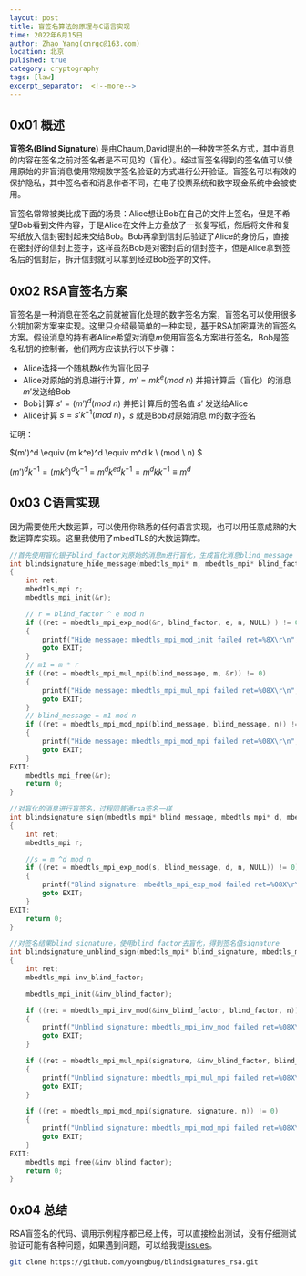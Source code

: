 ```yaml
---
layout: post
title: 盲签名算法的原理与C语言实现
time: 2022年6月15日
author: Zhao Yang(cnrgc@163.com)
location: 北京
pulished: true
category: cryptography
tags: [law]
excerpt_separator:  <!--more-->
---
```


## 0x01 概述

**盲签名(Blind Signature)** 是由Chaum,David提出的一种数字签名方式，其中消息的内容在签名之前对签名者是不可见的（盲化）。经过盲签名得到的签名值可以使用原始的非盲消息使用常规数字签名验证的方式进行公开验证。盲签名可以有效的保护隐私，其中签名者和消息作者不同，在电子投票系统和数字现金系统中会被使用。

盲签名常常被类比成下面的场景：Alice想让Bob在自己的文件上签名，但是不希望Bob看到文件内容，于是Alice在文件上方叠放了一张复写纸，然后将文件和复写纸放入信封密封起来交给Bob。Bob再拿到信封后验证了Alice的身份后，直接在密封好的信封上签字，这样虽然Bob是对密封后的信封签字，但是Alice拿到签名后的信封后，拆开信封就可以拿到经过Bob签字的文件。

<!--more-->

## 0x02 RSA盲签名方案

盲签名是一种消息在签名之前就被盲化处理的数字签名方案，盲签名可以使用很多公钥加密方案来实现。这里只介绍最简单的一种实现，基于RSA加密算法的盲签名方案。假设消息的持有者Alice希望对消息$m$使用盲签名方案进行签名，Bob是签名私钥的控制者，他们两方应该执行以下步骤：

- Alice选择一个随机数$k$作为盲化因子
- Alice对原始的消息进行计算，$m' = m k^e (mod \ n)$ 并把计算后（盲化）的消息 $m'$发送给Bob
- Bob计算 $s' = (m')^d (mod \ n)$ 并把计算后的签名值 $s'$ 发送给Alice
- Alice计算 $s = s'k^{-1} (mod \ n)$，$s$ 就是Bob对原始消息 $m$的数字签名

证明：

$(m')^d \equiv (m k^e)^d \equiv m^d k \  (mod \ n) $

$(m')^d k^{-1} = (m k^e)^d k^{-1} = m^d k^{e d} k^{-1} = m^d k k^{-1} \equiv m^d$

## 0x03 C语言实现

因为需要使用大数运算，可以使用你熟悉的任何语言实现，也可以用任意成熟的大数运算库实现。这里我使用了mbedTLS的大数运算库。

```c
//首先使用盲化银子blind_factor对原始的消息m进行盲化，生成盲化消息blind_message
int blindsignature_hide_message(mbedtls_mpi* m, mbedtls_mpi* blind_factor, mbedtls_mpi* e, mbedtls_mpi* n, mbedtls_mpi* blind_message)
{
	int ret;
	mbedtls_mpi r;
	mbedtls_mpi_init(&r);

	// r = blind_factor ^ e mod n
	if ((ret = mbedtls_mpi_exp_mod(&r, blind_factor, e, n, NULL) ) != 0)
	{
		printf("Hide message: mbedtls_mpi_mod_init failed ret=%8X\r\n", ret);
		goto EXIT;
	}
	// m1 = m * r
	if ((ret = mbedtls_mpi_mul_mpi(blind_message, m, &r)) != 0)
	{
		printf("Hide message: mbedtls_mpi_mul_mpi failed ret=%08X\r\n", ret);
		goto EXIT;
	}
	// blind_message = m1 mod n
	if ((ret = mbedtls_mpi_mod_mpi(blind_message, blind_message, n)) != 0)
	{
		printf("Hide message: mbedtls_mpi_mod_mpi failed ret=%08X\r\n", ret);
		goto EXIT;
	}
EXIT:
	mbedtls_mpi_free(&r);
	return 0;
}

//对盲化的消息进行盲签名，过程同普通rsa签名一样
int blindsignature_sign(mbedtls_mpi* blind_message, mbedtls_mpi* d, mbedtls_mpi* n, mbedtls_mpi* s)
{
	int ret;
	mbedtls_mpi r;

	//s = m ^d mod n
	if ((ret = mbedtls_mpi_exp_mod(s, blind_message, d, n, NULL)) != 0)
	{
		printf("Blind signature: mbedtls_mpi_exp_mod failed ret=%08X\r\n", ret);
		goto EXIT;
	}
EXIT:
	return 0;
}

//对签名结果blind_signature，使用blind_factor去盲化，得到签名值signature
int blindsignature_unblind_sign(mbedtls_mpi* blind_signature, mbedtls_mpi* blind_factor, mbedtls_mpi* n, mbedtls_mpi* signature)
{
	int ret;
	mbedtls_mpi inv_blind_factor;

	mbedtls_mpi_init(&inv_blind_factor);

	if ((ret = mbedtls_mpi_inv_mod(&inv_blind_factor, blind_factor, n)) != 0)
	{
		printf("Unblind signature: mbedtls_mpi_inv_mod failed ret=%08X\r\n", ret);
		goto EXIT;
	}

	if ((ret = mbedtls_mpi_mul_mpi(signature, &inv_blind_factor, blind_signature)) != 0)
	{
		printf("Unblind signature: mbedtls_mpi_mul_mpi failed ret=%08X\r\n", ret);
		goto EXIT;
	}

	if ((ret = mbedtls_mpi_mod_mpi(signature, signature, n)) != 0)
	{
		printf("Unblind signature: mbedtls_mpi_mod_mpi failed ret=%08X\r\n", ret);
		goto EXIT;
	}
EXIT:
	mbedtls_mpi_free(&inv_blind_factor);
	return 0;
}
```

## 0x04 总结

RSA盲签名的代码、调用示例程序都已经上传，可以直接检出测试，没有仔细测试验证可能有各种问题，如果遇到问题，可以给我提[issues](https://github.com/youngbug/blindsignatures_rsa/issues)。

```bash
git clone https://github.com/youngbug/blindsignatures_rsa.git
```